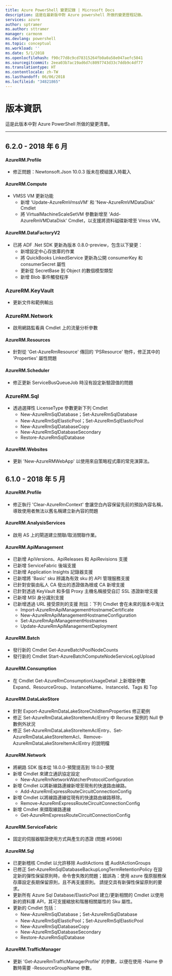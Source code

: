 ```yaml
---
title: Azure PowerShell 變更記錄 | Microsoft Docs
description: 這是在最新版中對 Azure powershell 所做的變更歷程記錄。
services: azure
author: sptramer
ms.author: sttramer
manager: carmonm
ms.devlang: powershell
ms.topic: conceptual
ms.workload: ''
ms.date: 5/1/2018
ms.openlocfilehash: f90c77d8c9cd78315264fb0a0a58e047aefc5041
ms.sourcegitcommit: 2eea03b7ac19ad6d7c8097743d33c7ddb9c4df77
ms.translationtype: HT
ms.contentlocale: zh-TW
ms.lasthandoff: 06/06/2018
ms.locfileid: "34821865"
---
```

# <a name="release-notes"></a>版本資訊

這是此版本中對 Azure PowerShell 所做的變更清單。

---
## <a name="620---june-2018"></a>6.2.0 - 2018 年 6 月
#### <a name="azurermprofile"></a>AzureRM.Profile
* 修正問題：Newtonsoft.Json 10.0.3 版未在模組匯入時載入

#### <a name="azurermcompute"></a>AzureRM.Compute
* VMSS VM 更新功能
    - 新增 'Update-AzureRmVmssVM' 和 'New-AzureRmVMDataDisk' Cmdlet
    - 將 VirtualMachineScaleSetVM 參數新增至 'Add-AzureRmVMDataDisk' Cmdlet，以支援將資料磁碟新增至 Vmss VM。

#### <a name="azurermdatafactoryv2"></a>AzureRM.DataFactoryV2
* 已將 ADF .Net SDK 更新為版本 0.8.0-preview，包含以下變更：
    - 新增設定中心存放庫的作業
    - 將 QuickBooks LinkedService 更新為公開 consumerKey 和 consumerSecret 屬性
    - 更新從 SecretBase 到 Object 的數個模型類型
    - 新增 Blob 事件觸發程序

### <a name="azurermkeyvault"></a>AzureRM.KeyVault
* 更新文件和範例輸出

### <a name="azurermnetwork"></a>AzureRM.Network
* 啟用網路監看員 Cmdlet 上的流量分析參數

#### <a name="azurermresources"></a>AzureRM.Resources
* 針對從 'Get-AzureRmResource' 傳回的 'PSResource' 物件，修正其中的 'Properties' 屬性問題

#### <a name="azurermscheduler"></a>AzureRM.Scheduler
* 修正更新 ServiceBusQueueJob 時沒有設定新驗證值的問題

### <a name="azurermsql"></a>AzureRM.Sql
* 透過選擇性 LicenseType 參數更新下列 Cmdlet
    - New-AzureRmSqlDatabase；Set-AzureRmSqlDatabase
    - New-AzureRmSqlElasticPool；Set-AzureRmSqlElasticPool
    - New-AzureRmSqlDatabaseCopy
    - New-AzureRmSqlDatabaseSecondary
    - Restore-AzureRmSqlDatabase

#### <a name="azurermwebsites"></a>AzureRM.Websites
* 更新 'New-AzureRMWebApp' 以使用來自策略程式庫的常見演算法。

## <a name="610---may-2018"></a>6.1.0 - 2018 年 5 月
#### <a name="azurermprofile"></a>AzureRM.Profile
* 修正執行 'Clear-AzureRmContext' 會讓空白內容保留先前的預設內容名稱，導致使用者無法以舊名稱建立新內容的問題

#### <a name="azurermanalysisservices"></a>AzureRM.AnalysisServices
* 啟用 AS 上的閘道建立關聯/取消關聯作業。

#### <a name="azurermapimanagement"></a>AzureRM.ApiManagement
* 已新增 ApiVersions、ApiReleases 和 ApiRevisions 支援
* 已新增 ServiceFabric 後端支援
* 已新增 Application Insights 記錄器支援
* 已新增將 'Basic' sku 辨識為有效 sku 的 API 管理服務支援
* 已針對安裝由私人 CA 發出的憑證做為根或 CA 新增支援
* 已針對透過 KeyVault 和多個 Proxy 主機名稱接受自訂 SSL 憑證新增支援
* 已新增 MSI 身分識別支援
* 已新增透過 URL 接受原則的支援 附註：下列 Cmdlet 會在未來的版本中淘汰
   - Import-AzureRmApiManagementHostnameCertificate
   - New-AzureRmApiManagementHostnameConfiguration
   - Set-AzureRmApiManagementHostnames
   - Update-AzureRmApiManagementDeployment

#### <a name="azurermbatch"></a>AzureRM.Batch
* 發行新的 Cmdlet Get-AzureBatchPoolNodeCounts
* 發行新的 Cmdlet Start-AzureBatchComputeNodeServiceLogUpload

#### <a name="azurermconsumption"></a>AzureRM.Consumption
* 在 Cmdlet Get-AzureRmConsumptionUsageDetail 上新增新參數 Expand、ResourceGroup、InstanceName、InstanceId、Tags 和 Top

#### <a name="azurermdatalakestore"></a>AzureRM.DataLakeStore
* 針對 Export-AzureRmDataLakeStoreChildItemProperties 修正範例
* 修正 Set-AzureRmDataLakeStoreItemAclEntry 中 Recurse 案例的 Null 參數例外狀況 
* 修正 Set-AzureRmDataLakeStoreItemAclEntry、Set-AzureRmDataLakeStoreItemAcl、Remove-AzureRmDataLakeStoreItemAclEntry 的說明檔 

#### <a name="azurermnetwork"></a>AzureRM.Network
* 將網路 SDK 版本從 18.0.0-預覽提高到 19.0.0-預覽
* 新增 Cmdlet 來建立通訊協定設定
    - New-AzureRmNetworkWatcherProtocolConfiguration
* 新增 Cmdlet 以將新線路連線新增至現有的快速路由線路。
    - Add-AzureRmExpressRouteCircuitConnectionConfig
* 新增 Cmdlet 以將線路連線從現有的快速路由線路移除。
    - Remove-AzureRmExpressRouteCircuitConnectionConfig
* 新增 Cmdlet 來擷取線路連線
    - Get-AzureRmExpressRouteCircuitConnectionConfig

#### <a name="azurermservicefabric"></a>AzureRM.ServiceFabric
* 固定的伺服器驗證使用方式與產生的憑證 (問題 #5998)

#### <a name="azurermsql"></a>AzureRM.Sql
* 已更新稽核 Cmdlet 以允許移除 AuditActions 或 AuditActionGroups
* 已修正 Set-AzureRmSqlDatabaseBackupLongTermRetentionPolicy 在設定新的彈性保留原則時，命令會失敗的問題；錯誤為：使用 azure 復原服務保存庫設定長期保留原則，且不再支援原則。 請提交具有新彈性保留原則的要求。
* 更新所有 Azure Sql Database/ElasticPool 建立/更新相關的 Cmdlet 以使用新的資料庫 API，其可支援縮放和階層相關屬性的 Sku 屬性。
* 更新的 Cmdlet 包括： 
    - New-AzureRmSqlDatabase；Set-AzureRmSqlDatabase
    - New-AzureRmSqlElasticPool；Set-AzureRmSqlElasticPool
    - New-AzureRmSqlDatabaseCopy
    - New-AzureRmSqlDatabaseSecondary
    - Restore-AzureRmSqlDatabase

#### <a name="azurermtrafficmanager"></a>AzureRM.TrafficManager
* 更新 'Get-AzureRmTrafficManagerProfile' 的參數，以便在使用 -Name 參數時需要 -ResourceGroupName 參數。